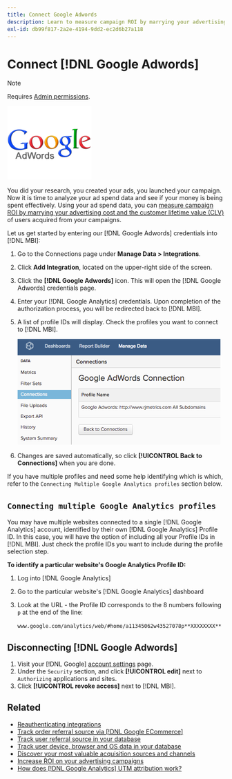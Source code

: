 ```yaml
---
title: Connect Google Adwords
description: Learn to measure campaign ROI by marrying your advertising cost and the customer lifetime value (CLV) of users acquired from your campaigns.
exl-id: db99f817-2a2e-4194-9dd2-ec2d6b27a118
---
```

# Connect [!DNL Google Adwords]

>[!NOTE]
>
>Requires [Admin permissions](../../../administrator/user-management/user-management.md).

![](../../../assets/Google_Adwords_logo.png)

You did your research, you created your ads, you launched your campaign. Now it is time to analyze your ad spend data and see if your money is being spent effectively. Using your ad spend data, you can [measure campaign ROI by marrying your advertising cost and the customer lifetime value (CLV)](../../analysis/roi-ad-camp.md) of users acquired from your campaigns.

Let us get started by entering our [!DNL Google Adwords] credentials into [!DNL MBI]:

1. Go to the Connections page under **Manage Data > Integrations**.
1. Click **Add Integration**, located on the upper-right side of the screen.
1. Click the **[!DNL Google Adwords]** icon. This will open the [!DNL Google Adwords] credentials page.
1. Enter your [!DNL Google Analytics] credentials. Upon completion of the authorization process, you will be redirected back to [!DNL MBI].
1. A list of profile IDs will display. Check the profiles you want to connect to [!DNL MBI].

     ![](../../../assets/cnnct-profile.png)

1. Changes are saved automatically, so click **[!UICONTROL Back to Connections]** when you are done.

If you have multiple profiles and need some help identifying which is which, refer to the `Connecting Multiple Google Analytics profiles` section below.

## `Connecting multiple Google Analytics profiles`

You may have multiple websites connected to a single [!DNL Google Analytics] account, identified by their own [!DNL Google Analytics] Profile ID. In this case, you will have the option of including all your Profile IDs in [!DNL MBI]. Just check the profile IDs you want to include during the profile selection step.

**To identify a particular website's Google Analytics Profile ID:**

1. Log into [!DNL Google Analytics]
1. Go to the particular website's [!DNL Google Analytics] dashboard
1. Look at the URL - the Profile ID corresponds to the 8 numbers following `p` at the end of the line:

     `www.google.com/analytics/web/#home/a11345062w43527078p**XXXXXXXX**`

## Disconnecting [!DNL Google Adwords]

1. Visit your [!DNL Google] [account settings](https://www.google.com/accounts/) page.
1. Under the `Security` section, and click **[!UICONTROL edit]** next to `Authorizing` applications and sites.
1. Click **[!UICONTROL revoke access]** next to [!DNL MBI].

## Related

* [Reauthenticating integrations](https://support.magento.com/hc/en-us/articles/360016733151)
* [Track order referral source via [!DNL Google ECommerce]](../integrations/google-ecommerce.md)
* [Track user referral source in your database](../../analysis/google-track-user-acq.md)
* [Track user device, browser and OS data in your database](https://support.magento.com/hc/en-us/articles/360016732911)
* [Discover your most valuable acquisition sources and channels](../../analysis/most-value-source-channel.md)
* [Increase ROI on your advertising campaigns](../../analysis/roi-ad-camp.md)
* [How does [!DNL Google Analytics] UTM attribution work?](../../analysis/utm-attributes.md)
